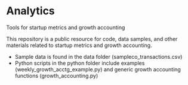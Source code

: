 # Analytics
Tools for startup metrics and growth accounting

This repository is a public resource for code, data samples, and other materials related to startup metrics and growth accounting.

- Sample data is found in the data folder (sampleco_transactions.csv)
- Python scripts in the python folder include examples (weekly_growth_acctg_example.py) and generic growth accounting functions (growth_accounting.py)
